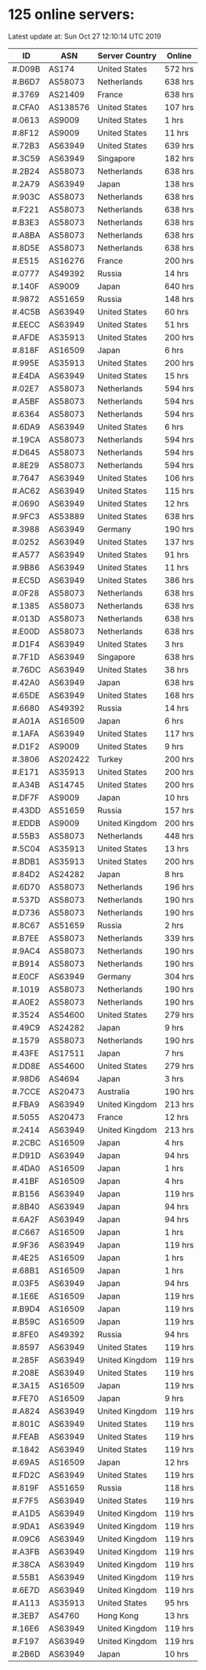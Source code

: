 # 125 online servers:

Latest update at: Sun Oct 27 12:10:14 UTC 2019

| ID | ASN | Server Country | Online |
| -- | --- | -------------- | ------ |
| #.D09B | AS174 | United States | 572 hrs |
| #.B6D7 | AS58073 | Netherlands | 638 hrs |
| #.3769 | AS21409 | France | 638 hrs |
| #.CFA0 | AS138576 | United States | 107 hrs |
| #.0613 | AS9009 | United States | 1 hrs |
| #.8F12 | AS9009 | United States | 11 hrs |
| #.72B3 | AS63949 | United States | 639 hrs |
| #.3C59 | AS63949 | Singapore | 182 hrs |
| #.2B24 | AS58073 | Netherlands | 638 hrs |
| #.2A79 | AS63949 | Japan | 138 hrs |
| #.903C | AS58073 | Netherlands | 638 hrs |
| #.F221 | AS58073 | Netherlands | 638 hrs |
| #.B3E3 | AS58073 | Netherlands | 638 hrs |
| #.A8BA | AS58073 | Netherlands | 638 hrs |
| #.8D5E | AS58073 | Netherlands | 638 hrs |
| #.E515 | AS16276 | France | 200 hrs |
| #.0777 | AS49392 | Russia | 14 hrs |
| #.140F | AS9009 | Japan | 640 hrs |
| #.9872 | AS51659 | Russia | 148 hrs |
| #.4C5B | AS63949 | United States | 60 hrs |
| #.EECC | AS63949 | United States | 51 hrs |
| #.AFDE | AS35913 | United States | 200 hrs |
| #.818F | AS16509 | Japan | 6 hrs |
| #.995E | AS35913 | United States | 200 hrs |
| #.E4DA | AS63949 | United States | 15 hrs |
| #.02E7 | AS58073 | Netherlands | 594 hrs |
| #.A5BF | AS58073 | Netherlands | 594 hrs |
| #.6364 | AS58073 | Netherlands | 594 hrs |
| #.6DA9 | AS63949 | United States | 6 hrs |
| #.19CA | AS58073 | Netherlands | 594 hrs |
| #.D645 | AS58073 | Netherlands | 594 hrs |
| #.8E29 | AS58073 | Netherlands | 594 hrs |
| #.7647 | AS63949 | United States | 106 hrs |
| #.AC62 | AS63949 | United States | 115 hrs |
| #.0690 | AS63949 | United States | 12 hrs |
| #.9FC3 | AS53889 | United States | 638 hrs |
| #.3988 | AS63949 | Germany | 190 hrs |
| #.0252 | AS63949 | United States | 137 hrs |
| #.A577 | AS63949 | United States | 91 hrs |
| #.9B86 | AS63949 | United States | 11 hrs |
| #.EC5D | AS63949 | United States | 386 hrs |
| #.0F28 | AS58073 | Netherlands | 638 hrs |
| #.1385 | AS58073 | Netherlands | 638 hrs |
| #.013D | AS58073 | Netherlands | 638 hrs |
| #.E00D | AS58073 | Netherlands | 638 hrs |
| #.D1F4 | AS63949 | United States | 3 hrs |
| #.7F1D | AS63949 | Singapore | 638 hrs |
| #.76DC | AS63949 | United States | 38 hrs |
| #.42A0 | AS63949 | Japan | 638 hrs |
| #.65DE | AS63949 | United States | 168 hrs |
| #.6680 | AS49392 | Russia | 14 hrs |
| #.A01A | AS16509 | Japan | 6 hrs |
| #.1AFA | AS63949 | United States | 117 hrs |
| #.D1F2 | AS9009 | United States | 9 hrs |
| #.3806 | AS202422 | Turkey | 200 hrs |
| #.E171 | AS35913 | United States | 200 hrs |
| #.A34B | AS14745 | United States | 200 hrs |
| #.DF7F | AS9009 | Japan | 10 hrs |
| #.43DD | AS51659 | Russia | 157 hrs |
| #.EDDB | AS9009 | United Kingdom | 200 hrs |
| #.55B3 | AS58073 | Netherlands | 448 hrs |
| #.5C04 | AS35913 | United States | 13 hrs |
| #.BDB1 | AS35913 | United States | 200 hrs |
| #.84D2 | AS24282 | Japan | 8 hrs |
| #.6D70 | AS58073 | Netherlands | 196 hrs |
| #.537D | AS58073 | Netherlands | 190 hrs |
| #.D736 | AS58073 | Netherlands | 190 hrs |
| #.8C67 | AS51659 | Russia | 2 hrs |
| #.B7EE | AS58073 | Netherlands | 339 hrs |
| #.9AC4 | AS58073 | Netherlands | 190 hrs |
| #.B914 | AS58073 | Netherlands | 190 hrs |
| #.E0CF | AS63949 | Germany | 304 hrs |
| #.1019 | AS58073 | Netherlands | 190 hrs |
| #.A0E2 | AS58073 | Netherlands | 190 hrs |
| #.3524 | AS54600 | United States | 279 hrs |
| #.49C9 | AS24282 | Japan | 9 hrs |
| #.1579 | AS58073 | Netherlands | 190 hrs |
| #.43FE | AS17511 | Japan | 7 hrs |
| #.DD8E | AS54600 | United States | 279 hrs |
| #.98D6 | AS4694 | Japan | 3 hrs |
| #.7CCE | AS20473 | Australia | 190 hrs |
| #.FBA9 | AS63949 | United Kingdom | 213 hrs |
| #.5055 | AS20473 | France | 12 hrs |
| #.2414 | AS63949 | United Kingdom | 213 hrs |
| #.2CBC | AS16509 | Japan | 4 hrs |
| #.D91D | AS63949 | Japan | 94 hrs |
| #.4DA0 | AS16509 | Japan | 1 hrs |
| #.41BF | AS16509 | Japan | 4 hrs |
| #.B156 | AS63949 | Japan | 119 hrs |
| #.8B40 | AS63949 | Japan | 94 hrs |
| #.6A2F | AS63949 | Japan | 94 hrs |
| #.C667 | AS16509 | Japan | 1 hrs |
| #.9F36 | AS63949 | Japan | 119 hrs |
| #.4E25 | AS16509 | Japan | 1 hrs |
| #.68B1 | AS16509 | Japan | 1 hrs |
| #.03F5 | AS63949 | Japan | 94 hrs |
| #.1E6E | AS16509 | Japan | 119 hrs |
| #.B9D4 | AS16509 | Japan | 119 hrs |
| #.B59C | AS16509 | Japan | 119 hrs |
| #.8FE0 | AS49392 | Russia | 94 hrs |
| #.8597 | AS63949 | United States | 119 hrs |
| #.285F | AS63949 | United Kingdom | 119 hrs |
| #.208E | AS63949 | United States | 119 hrs |
| #.3A15 | AS16509 | Japan | 119 hrs |
| #.FE70 | AS16509 | Japan | 9 hrs |
| #.A824 | AS63949 | United Kingdom | 119 hrs |
| #.801C | AS63949 | United States | 119 hrs |
| #.FEAB | AS63949 | United States | 119 hrs |
| #.1842 | AS63949 | United States | 119 hrs |
| #.69A5 | AS16509 | Japan | 12 hrs |
| #.FD2C | AS63949 | United States | 119 hrs |
| #.819F | AS51659 | Russia | 118 hrs |
| #.F7F5 | AS63949 | United States | 119 hrs |
| #.A1D5 | AS63949 | United Kingdom | 119 hrs |
| #.9DA1 | AS63949 | United Kingdom | 119 hrs |
| #.09C6 | AS63949 | United Kingdom | 119 hrs |
| #.A3FB | AS63949 | United Kingdom | 119 hrs |
| #.38CA | AS63949 | United Kingdom | 119 hrs |
| #.55B1 | AS63949 | United Kingdom | 119 hrs |
| #.6E7D | AS63949 | United Kingdom | 119 hrs |
| #.A113 | AS35913 | United States | 95 hrs |
| #.3EB7 | AS4760 | Hong Kong | 13 hrs |
| #.16E6 | AS63949 | United Kingdom | 119 hrs |
| #.F197 | AS63949 | United Kingdom | 119 hrs |
| #.2B6D | AS63949 | Japan | 10 hrs |


